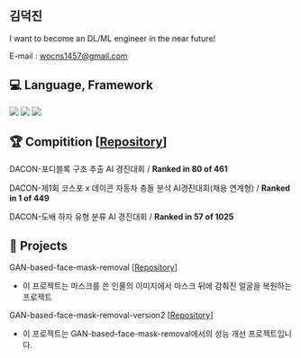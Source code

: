 ## 김덕진
I want to become an DL/ML engineer in the near future!  

E-mail : wocns1457@gmail.com

## 💻 Language, Framework

<img src="https://img.shields.io/badge/Python-3766AB?style=flat-square&logo=Python&logoColor=white"/></a>
<img src="https://img.shields.io/badge/PyTorch-EE4C2C?style=flat-square&logo=PyTorch&logoColor=white"/></a>
<img src="https://img.shields.io/badge/Tensorflow 2.0 +-FF6F00?style=flat-square&logo=Tensorflow&logoColor=white"/></a>

## 🏆 Compitition [[Repository](https://github.com/wocns1457/DACON-Competition)]

DACON-포디블록 구조 추출 AI 경진대회 / **Ranked in 80 of 461**  

DACON-제1회 코스포 x 데이콘 자동차 충돌 분석 AI경진대회(채용 연계형) / **Ranked in 1 of 449**  

DACON-도배 하자 유형 분류 AI 경진대회 / **Ranked in 57 of 1025**  

## 🚀 Projects
GAN-based-face-mask-removal 
[[Repository](https://github.com/wocns1457/GAN-based-face-mask-removal)]
- 이 프로젝트는 마스크를 쓴 인물의 이미지에서 마스크 뒤에 감춰진 얼굴을 복원하는 프로젝트

GAN-based-face-mask-removal-version2 
[[Repository](https://github.com/wocns1457/GAN-based-face-mask-removal-version2)]
- 이 프로젝트는 GAN-based-face-mask-removal에서의 성능 개선 프로젝트입니다.
